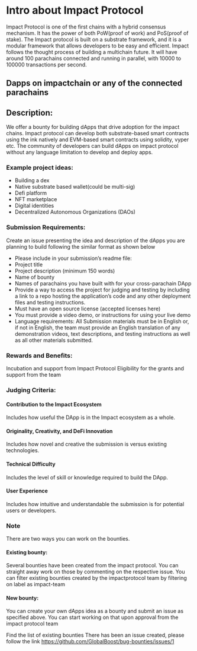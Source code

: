 # Intro about Impact Protocol
Impact Protocol is one of the first chains with a hybrid consensus mechanism. It has the power of both PoW(proof of work) and PoS(proof of stake). The Impact protocol is built on a substrate framework, and it is a modular framework that allows developers to be easy and efficient. Impact follows the thought process of building a multichain future. It will have around 100 parachains connected and running in parallel, with 10000 to 100000 transactions per second.

## Dapps on impactchain or any of the connected parachains

## Description:
We offer a bounty for building dApps that drive adoption for the impact chains. Impact protocol can develop both substrate-based 
smart contracts using the ink natively and EVM-based smart contracts using solidity, vyper etc. The community of developers can build dApps on impact protocol without any language limitation to develop and deploy apps.

### Example project ideas:
 - Building a dex
 - Native substrate based wallet(could be multi-sig)
 - Defi platform
 - NFT marketplace
 - Digital identities
 - Decentralized Autonomous Organizations (DAOs)

### Submission Requirements:
Create an issue presenting the idea and description of the dApps you are planning to build following the similar format as shown below
 - Please include in your submission’s readme file:
 - Project title
 - Project description (minimum 150 words)
 - Name of bounty
 - Names of parachains you have built with for your cross-parachain DApp
 - Provide a way to access the project for judging and testing by including a link to a repo hosting the application’s code and any other deployment files and testing instructions.
 - Must have an open source license (accepted licenses here)
 - You must provide a video demo, or instructions for using your live demo
 - Language requirements: All Submission materials must be in English or, if not in English, the team must provide an English translation of any demonstration videos, text descriptions, and testing instructions as well as all other materials submitted.

### Rewards and Benefits:

Incubation and support from Impact Protocol
Eligibility for the grants and support from the team

### Judging Criteria:
#### Contribution to the Impact Ecosystem 
Includes how useful the DApp is in the Impact ecosystem as a whole.

#### Originality, Creativity, and DeFi Innovation 
Includes how novel and creative the submission is versus existing technologies.

#### Technical Difficulty
Includes the level of skill or knowledge required to build the DApp.

#### User Experience
Includes how intuitive and understandable the submission is for potential users or developers.

### Note
There are two ways you can work on the bounties.

#### Existing bounty: 
Several bounties have been created from the impact protocol. You can straight away work on those by commenting on the respective issue. You can filter existing bounties created by the impactprotocol team by filtering on label as impact-team 
#### New bounty:
You can create your own dApps idea as a bounty and submit an issue as specified above. You can start working on that upon approval from the impact protocol team

Find the list of existing bounties
There has been an issue created, please follow the link 
https://github.com/GlobalBoost/bug-bounties/issues/1






